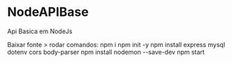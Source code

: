 # NodeAPIBase
Api Basica em NodeJs

Baixar fonte > rodar comandos:
npm i
npm init -y
npm install express mysql dotenv cors body-parser
npm install nodemon --save-dev
npm start

